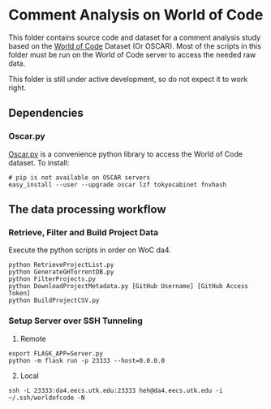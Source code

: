 # Comment Analysis on World of Code

This folder contains source code and dataset for a comment analysis study based on the [World of Code](https://github.com/ssc-oscar) Dataset (Or OSCAR). Most of the scripts in this folder must be run on the World of Code server to access the needed raw data.

This folder is still under active development, so do not expect it to work right.

## Dependencies

### Oscar.py

[Oscar.py](https://github.com/ssc-oscar/oscar.py) is a convenience python library to access the World of Code dataset. To install:

```
# pip is not available on OSCAR servers
easy_install --user --upgrade oscar lzf tokyocabinet fnvhash
```

## The data processing workflow

### Retrieve, Filter and Build Project Data

Execute the python scripts in order on WoC da4.

```
python RetrieveProjectList.py
python GenerateGHTorrentDB.py
python FilterProjects.py
python DownloadProjectMetadata.py [GitHub Username] [GitHub Access Token]
python BuildProjectCSV.py
```

### Setup Server over SSH Tunneling

1. Remote
```
export FLASK_APP=Server.py
python -m flask run -p 23333 --host=0.0.0.0
```
2. Local
```
ssh -L 23333:da4.eecs.utk.edu:23333 heh@da4.eecs.utk.edu -i ~/.ssh/worldofcode -N
```